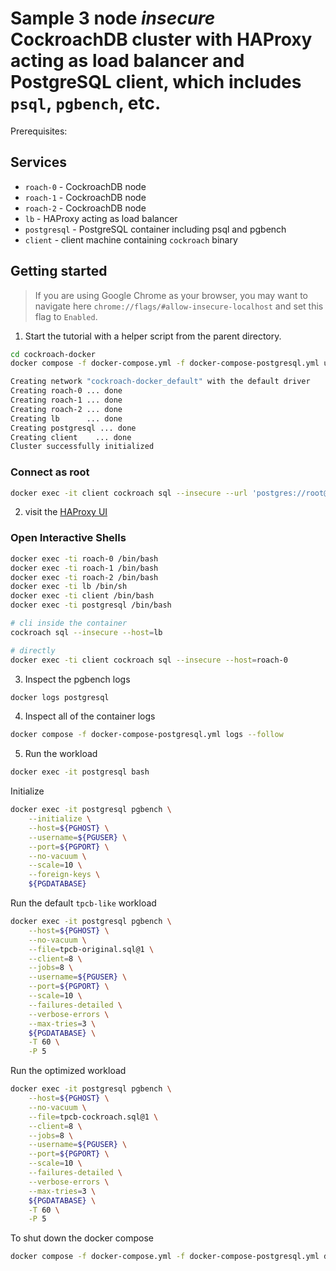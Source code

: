 # Sample 3 node *insecure* CockroachDB cluster with HAProxy acting as load balancer and PostgreSQL client, which includes `psql`, `pgbench`, etc.

Prerequisites:

## Services
* `roach-0` - CockroachDB node
* `roach-1` - CockroachDB node
* `roach-2` - CockroachDB node
* `lb` - HAProxy acting as load balancer
* `postgresql` - PostgreSQL container including psql and pgbench
* `client` - client machine containing `cockroach` binary

## Getting started
>If you are using Google Chrome as your browser, you may want to navigate here `chrome://flags/#allow-insecure-localhost` and set this flag to `Enabled`.

1. Start the tutorial with a helper script from the parent directory.

```bash
cd cockroach-docker
docker compose -f docker-compose.yml -f docker-compose-postgresql.yml up -d --build

Creating network "cockroach-docker_default" with the default driver
Creating roach-0 ... done
Creating roach-1 ... done
Creating roach-2 ... done
Creating lb      ... done
Creating postgresql ... done
Creating client    ... done
Cluster successfully initialized
```

### Connect as root

```bash
docker exec -it client cockroach sql --insecure --url 'postgres://root@lb:26000/defaultdb?sslmode=disable'
```

2. visit the [HAProxy UI](http://localhost:8081)

### Open Interactive Shells
```bash
docker exec -ti roach-0 /bin/bash
docker exec -ti roach-1 /bin/bash
docker exec -ti roach-2 /bin/bash
docker exec -ti lb /bin/sh
docker exec -ti client /bin/bash
docker exec -ti postgresql /bin/bash

# cli inside the container
cockroach sql --insecure --host=lb

# directly
docker exec -ti client cockroach sql --insecure --host=roach-0
```

3. Inspect the pgbench logs

```bash
docker logs postgresql
```

4. Inspect all of the container logs

```bash
docker compose -f docker-compose-postgresql.yml logs --follow
```

5. Run the workload

```bash
docker exec -it postgresql bash
```

Initialize

```bash
docker exec -it postgresql pgbench \
    --initialize \
    --host=${PGHOST} \
    --username=${PGUSER} \
    --port=${PGPORT} \
    --no-vacuum \
    --scale=10 \
    --foreign-keys \
    ${PGDATABASE}
```

Run the default `tpcb-like` workload

```bash
docker exec -it postgresql pgbench \
    --host=${PGHOST} \
    --no-vacuum \
    --file=tpcb-original.sql@1 \
    --client=8 \
    --jobs=8 \
    --username=${PGUSER} \
    --port=${PGPORT} \
    --scale=10 \
    --failures-detailed \
    --verbose-errors \
    --max-tries=3 \
    ${PGDATABASE} \
    -T 60 \
    -P 5
```

Run the optimized workload

```bash
docker exec -it postgresql pgbench \
    --host=${PGHOST} \
    --no-vacuum \
    --file=tpcb-cockroach.sql@1 \
    --client=8 \
    --jobs=8 \
    --username=${PGUSER} \
    --port=${PGPORT} \
    --scale=10 \
    --failures-detailed \
    --verbose-errors \
    --max-tries=3 \
    ${PGDATABASE} \
    -T 60 \
    -P 5
```

To shut down the docker compose

```bash
docker compose -f docker-compose.yml -f docker-compose-postgresql.yml down
```
